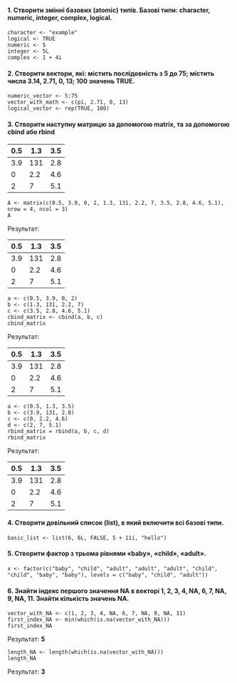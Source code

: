 #### 1.	Створити змінні базових (atomic) типів. Базові типи: character, numeric, integer, complex, logical.
```{r}
character <- "example"
logical <- TRUE
numeric <- 5
integer <- 5L
complex <- 1 + 4i
```
#### 2.	Створити вектори, які: містить послідовність з 5 до 75; містить числа 3.14, 2.71, 0, 13; 100 значень TRUE.
```{r}
numeric_vector <- 5:75
vector_with_math <- c(pi, 2.71, 0, 13)
logical_vector <- rep(TRUE, 100)
```
#### 3.	Створити наступну матрицю за допомогою matrix, та за допомогою cbind або rbind
| 0.5 | 1.3 | 3.5 |
|---|---|---|
| 3.9 | 131 | 2.8 |
| 0   | 2.2 | 4.6 |
| 2   | 7   | 5.1 |

```{r}
A <- matrix(c(0.5, 3.9, 0, 2, 1.3, 131, 2.2, 7, 3.5, 2.8, 4.6, 5.1), nrow = 4, ncol = 3)
A
```

Результат:

| 0.5 | 1.3 | 3.5 |
|---|---|---|
| 3.9 | 131 | 2.8 |
| 0   | 2.2 | 4.6 |
| 2   | 7   | 5.1 |

```{r}
a <- c(0.5, 3.9, 0, 2)
b <- c(1.3, 131, 2.2, 7)
c <- c(3.5, 2.8, 4.6, 5.1)
cbind_matrix <- cbind(a, b, c)
cbind_matrix
```
Результат:

| 0.5 | 1.3 | 3.5 |
|---|---|---|
| 3.9 | 131 | 2.8 |
| 0   | 2.2 | 4.6 |
| 2   | 7   | 5.1 |

```{r}
a <- c(0.5, 1.3, 3.5)
b <- c(3.9, 131, 2.8)
c <- c(0, 2.2, 4.6)
d <- c(2, 7, 5.1)
rbind_matrix = rbind(a, b, c, d)
rbind_matrix
```
Результат:

| 0.5 | 1.3 | 3.5 |
|---|---|---|
| 3.9 | 131 | 2.8 |
| 0   | 2.2 | 4.6 |
| 2   | 7   | 5.1 |

#### 4.	Створити довільний список (list), в який включити всі базові типи.
```{r}
basic_list <- list(6, 6L, FALSE, 5 + 11i, "hello")
```
#### 5. Створити фактор з трьома рівнями «baby», «child», «adult».
```{r}
x <- factor(c("baby", "child", "adult", "adult", "adult", "child", "child", "baby", "baby"), levels = c("baby", "child", "adult"))
```
#### 6.	Знайти індекс першого значення NA в векторі 1, 2, 3, 4, NA, 6, 7, NA, 9, NA, 11. Знайти кількість значень NA.
```{r}
vector_with_NA <- c(1, 2, 3, 4, NA, 6, 7, NA, 9, NA, 11)
first_index_NA <- min(which(is.na(vector_with_NA)))
first_index_NA
```
Результат: **5**
```{r}
length_NA <- length(which(is.na(vector_with_NA)))
length_NA
```
Результат: **3**
